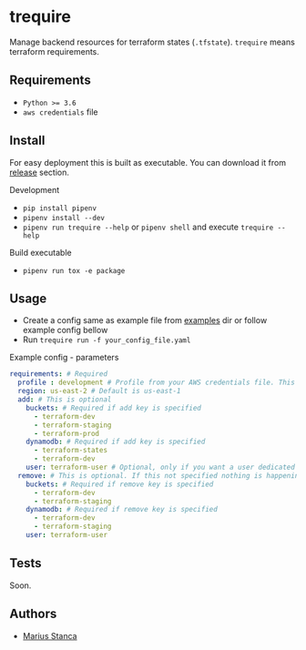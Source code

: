 # trequire

Manage backend resources for terraform states (`.tfstate`). `trequire` means terraform requirements.

## Requirements

* `Python >= 3.6`
* `aws credentials` file

## Install

For easy deployment this is built as executable. You can download it from [release](https://github.com/wmariuss/trequire/releases) section.

Development

* `pip install pipenv`
* `pipenv install --dev`
* `pipenv run trequire --help` or `pipenv shell` and execute `trequire --help`

Build executable

* `pipenv run tox -e package`

## Usage

* Create a config same as example file from [examples](examples) dir or follow example config bellow
* Run `trequire run -f your_config_file.yaml`

Example config - parameters

```yaml
requirements: # Required
  profile : development # Profile from your AWS credentials file. This is required, if this is not specified default profile is used
  region: us-east-2 # Default is us-east-1
  add: # This is optional
    buckets: # Required if add key is specified
      - terraform-dev
      - terraform-staging
      - terraform-prod
    dynamodb: # Required if add key is specified
      - terraform-states
      - terraform-dev
    user: terraform-user # Optional, only if you want a user dedicated for Terraform
  remove: # This is optional. If this not specified nothing is happening
    buckets: # Required if remove key is specified
      - terraform-dev
      - terraform-staging
    dynamodb: # Required if remove key is specified
      - terraform-dev
      - terraform-staging
    user: terraform-user
```

## Tests

Soon.

## Authors

* [Marius Stanca](mailto:me@marius.xyz)

